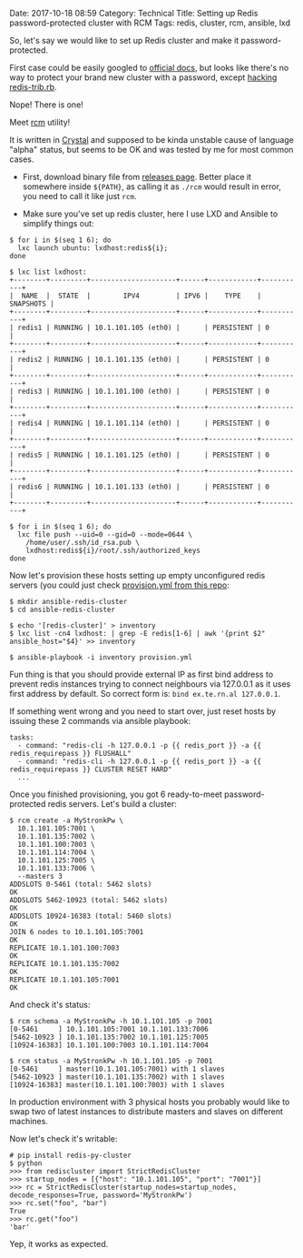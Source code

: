Date: 2017-10-18 08:59
Category: Technical
Title: Setting up Redis password-protected cluster with RCM
Tags: redis, cluster, rcm, ansible, lxd

So, let's say we would like to set up Redis cluster and make it password-protected.

First case could be easily googled to [official docs](https://redis.io/topics/cluster-tutorial), but looks like there's no way to protect your brand new cluster with a password, except [hacking redis-trib.rb](https://trodzen.wordpress.com/2017/02/09/redis-cluster-with-passwords/).

Nope! There is one!

Meet [rcm](https://github.com/maiha/rcm.cr) utility!

It is written in [Crystal](http://crystal-lang.org/) and supposed to be kinda unstable cause of language "alpha" status, but seems to be OK and was tested by me for most common cases.

- First, download binary file from [releases page](https://github.com/maiha/rcm.cr/releases). Better place it somewhere inside `${PATH}`, as calling it as `./rcm` would result in error, you need to call it like just `rcm`.

- Make sure you've set up redis cluster, here I use LXD and Ansible to simplify things out:

```
$ for i in $(seq 1 6); do
  lxc launch ubuntu: lxdhost:redis${i};
done

$ lxc list lxdhost:
+--------+---------+---------------------+------+------------+-----------+
|  NAME  |  STATE  |        IPV4         | IPV6 |    TYPE    | SNAPSHOTS |
+--------+---------+---------------------+------+------------+-----------+
| redis1 | RUNNING | 10.1.101.105 (eth0) |      | PERSISTENT | 0         |
+--------+---------+---------------------+------+------------+-----------+
| redis2 | RUNNING | 10.1.101.135 (eth0) |      | PERSISTENT | 0         |
+--------+---------+---------------------+------+------------+-----------+
| redis3 | RUNNING | 10.1.101.100 (eth0) |      | PERSISTENT | 0         |
+--------+---------+---------------------+------+------------+-----------+
| redis4 | RUNNING | 10.1.101.114 (eth0) |      | PERSISTENT | 0         |
+--------+---------+---------------------+------+------------+-----------+
| redis5 | RUNNING | 10.1.101.125 (eth0) |      | PERSISTENT | 0         |
+--------+---------+---------------------+------+------------+-----------+
| redis6 | RUNNING | 10.1.101.133 (eth0) |      | PERSISTENT | 0         |
+--------+---------+---------------------+------+------------+-----------+

$ for i in $(seq 1 6); do
  lxc file push --uid=0 --gid=0 --mode=0644 \
    /home/user/.ssh/id_rsa.pub \
    lxdhost:redis${i}/root/.ssh/authorized_keys
done
```

Now let's provision these hosts setting up empty unconfigured redis servers (you could just check [provision.yml from this repo](https://github.com/agrrh/ansible-redis-cluster/blob/master/provision.yml):

```
$ mkdir ansible-redis-cluster
$ cd ansible-redis-cluster

$ echo '[redis-cluster]' > inventory
$ lxc list -cn4 lxdhost: | grep -E redis[1-6] | awk '{print $2" ansible_host="$4}' >> inventory

$ ansible-playbook -i inventory provision.yml
```

Fun thing is that you should provide external IP as first bind address to prevent redis instances trying to connect neighbours via 127.0.0.1 as it uses first address by default. So correct form is: `bind ex.te.rn.al 127.0.0.1`.

If something went wrong and you need to start over, just reset hosts by issuing these 2 commands via ansible playbook:

```
tasks:
  - command: "redis-cli -h 127.0.0.1 -p {{ redis_port }} -a {{ redis_requirepass }} FLUSHALL"
  - command: "redis-cli -h 127.0.0.1 -p {{ redis_port }} -a {{ redis_requirepass }} CLUSTER RESET HARD"
  ...
```

Once you finished provisioning, you got 6 ready-to-meet password-protected redis servers. Let's build a cluster:

```
$ rcm create -a MyStronkPw \
  10.1.101.105:7001 \
  10.1.101.135:7002 \
  10.1.101.100:7003 \
  10.1.101.114:7004 \
  10.1.101.125:7005 \
  10.1.101.133:7006 \
  --masters 3
ADDSLOTS 0-5461 (total: 5462 slots)
OK
ADDSLOTS 5462-10923 (total: 5462 slots)
OK
ADDSLOTS 10924-16383 (total: 5460 slots)
OK
JOIN 6 nodes to 10.1.101.105:7001
OK
REPLICATE 10.1.101.100:7003
OK
REPLICATE 10.1.101.135:7002
OK
REPLICATE 10.1.101.105:7001
OK
```

And check it's status:

```
$ rcm schema -a MyStronkPw -h 10.1.101.105 -p 7001
[0-5461     ] 10.1.101.105:7001 10.1.101.133:7006
[5462-10923 ] 10.1.101.135:7002 10.1.101.125:7005
[10924-16383] 10.1.101.100:7003 10.1.101.114:7004

$ rcm status -a MyStronkPw -h 10.1.101.105 -p 7001
[0-5461     ] master(10.1.101.105:7001) with 1 slaves
[5462-10923 ] master(10.1.101.135:7002) with 1 slaves
[10924-16383] master(10.1.101.100:7003) with 1 slaves
```

In production environment with 3 physical hosts you probably would like to swap two of latest instances to distribute masters and slaves on different machines.

Now let's check it's writable:

```
# pip install redis-py-cluster
$ python
>>> from rediscluster import StrictRedisCluster
>>> startup_nodes = [{"host": "10.1.101.105", "port": "7001"}]
>>> rc = StrictRedisCluster(startup_nodes=startup_nodes, decode_responses=True, password='MyStronkPw')
>>> rc.set("foo", "bar")
True
>>> rc.get("foo")
'bar'
```

Yep, it works as expected.
